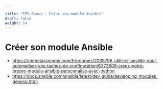```yaml
---

title: "TP9 Bonus - Créer son module Ansible" 
draft: false
weight: 54
---
```

# Créer son module Ansible
- <https://openclassrooms.com/fr/courses/2035796-utilisez-ansible-pour-automatiser-vos-taches-de-configuration/6373909-creez-votre-propre-module-ansible-personnalise-avec-python>
- <https://docs.ansible.com/ansible/latest/dev_guide/developing_modules_general.html>